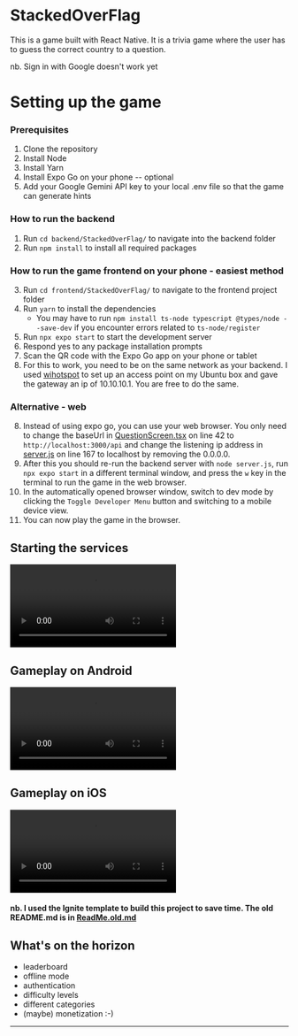 # StackedOverFlag

This is a game built with React Native. It is a trivia game where the user has to guess the correct country to a question.

nb. Sign in with Google doesn't work yet

# Setting up the game

### Prerequisites

1. Clone the repository
2. Install Node
3. Install Yarn
4. Install Expo Go on your phone -- optional
5. Add your Google Gemini API key to your local .env file so that the game can generate hints

### How to run the backend

1. Run `cd backend/StackedOverFlag/` to navigate into the backend folder
2. Run `npm install` to install all required packages

### How to run the game frontend on your phone - easiest method

3. Run `cd frontend/StackedOverFlag/` to navigate to the frontend project folder
4. Run `yarn` to install the dependencies
    - You may have to run `npm install ts-node typescript @types/node --save-dev` if you encounter errors related to `ts-node/register`
5. Run `npx expo start` to start the development server
6. Respond yes to any package installation prompts
7. Scan the QR code with the Expo Go app on your phone or tablet
8. For this to work, you need to be on the same network as your backend. I used [wihotspot](https://github.com/lakinduakash/linux-wifi-hotspot) to set up an access point on my Ubuntu box and gave the gateway an ip of 10.10.10.1. You are free to do the same.

### Alternative - web

8. Instead of using expo go, you can use your web browser. You only need to change the baseUrl in [QuestionScreen.tsx](./app/screens/QuestionScreen.tsx) on line 42 to `http://localhost:3000/api` and change the listening ip address in [server.js](./backend/StackedOverFlag/server.js) on line 167 to localhost by removing the 0.0.0.0.
9. After this you should re-run the backend server with `node server.js`, run `npx expo start` in a different terminal window, and press the `w` key in the terminal to run the game in the web browser.
10. In the automatically opened browser window, switch to dev mode by clicking the `Toggle Developer Menu` button and switching to a mobile device view.
11. You can now play the game in the browser.

## Starting the services

![Starting services](assets/starting_services.mp4)

## Gameplay on Android

![Android gameplay](assets/android_gameplay.mp4)

## Gameplay on iOS

![iOS gameplay](assets/ios_gameplay.mp4)

#### nb. I used the Ignite template to build this project to save time. The old README.md is in [ReadMe.old.md](./ReadMe.old.md)

## What's on the horizon

- leaderboard
- offline mode
- authentication
- difficulty levels
- different categories
- (maybe) monetization :-)

---

